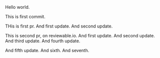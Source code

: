 Hello world.

This is first commit.

THis is first pr. And first update. And second update.

This is second pr, on reviewable.io. And first update. And second update. And third update. And fourth update.

And fifth update. And sixth. And seventh.
